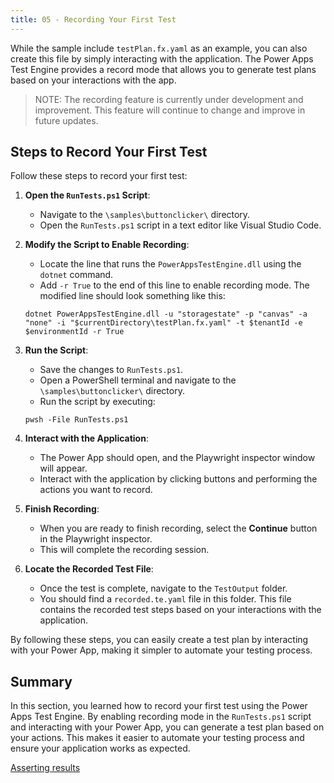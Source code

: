 ```yaml
---
title: 05 - Recording Your First Test
---
```


While the sample include `testPlan.fx.yaml` as an example, you can also create this file by simply interacting with the application. The Power Apps Test Engine provides a record mode that allows you to generate test plans based on your interactions with the app.

> NOTE: The recording feature is currently under development and improvement. This feature will continue to change and improve in future updates.

## Steps to Record Your First Test

Follow these steps to record your first test:

1. **Open the `RunTests.ps1` Script**:
    - Navigate to the `\samples\buttonclicker\` directory.
    - Open the `RunTests.ps1` script in a text editor like Visual Studio Code.

2. **Modify the Script to Enable Recording**:
    - Locate the line that runs the `PowerAppsTestEngine.dll` using the `dotnet` command.
    - Add `-r True` to the end of this line to enable recording mode. The modified line should look something like this:

    ```pwsh
    dotnet PowerAppsTestEngine.dll -u "storagestate" -p "canvas" -a "none" -i "$currentDirectory\testPlan.fx.yaml" -t $tenantId -e $environmentId -r True
    ```

3. **Run the Script**:
    - Save the changes to `RunTests.ps1`.
    - Open a PowerShell terminal and navigate to the `\samples\buttonclicker\` directory.
    - Run the script by executing:

    ```pwsh
    pwsh -File RunTests.ps1
    ```

4. **Interact with the Application**:
    - The Power App should open, and the Playwright inspector window will appear.
    - Interact with the application by clicking buttons and performing the actions you want to record.

5. **Finish Recording**:
    - When you are ready to finish recording, select the **Continue** button in the Playwright inspector.
    - This will complete the recording session.

6. **Locate the Recorded Test File**:
    - Once the test is complete, navigate to the `TestOutput` folder.
    - You should find a `recorded.te.yaml` file in this folder. This file contains the recorded test steps based on your interactions with the application.

By following these steps, you can easily create a test plan by interacting with your Power App, making it simpler to automate your testing process.

## Summary

In this section, you learned how to record your first test using the Power Apps Test Engine. By enabling recording mode in the `RunTests.ps1` script and interacting with your Power App, you can generate a test plan based on your actions. This makes it easier to automate your testing process and ensure your application works as expected.

<a href="/powerfuldev-testing/learning/06-asserting-results" class="btn btn--primary">Asserting results</a>